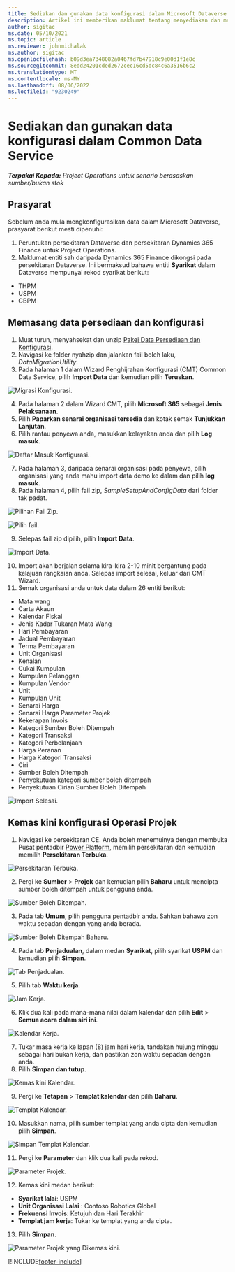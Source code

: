 ```yaml
---
title: Sediakan dan gunakan data konfigurasi dalam Microsoft Dataverse
description: Artikel ini memberikan maklumat tentang menyediakan dan menggunakan data konfigurasi dalam Project Operations.
author: sigitac
ms.date: 05/10/2021
ms.topic: article
ms.reviewer: johnmichalak
ms.author: sigitac
ms.openlocfilehash: b09d3ea7348082a0467fd7b47918c9e00d1f1e8c
ms.sourcegitcommit: 8edd24201cded2672cec16cd5dc84c6a3516b6c2
ms.translationtype: MT
ms.contentlocale: ms-MY
ms.lasthandoff: 08/06/2022
ms.locfileid: "9230249"
---
```

# <a name="set-up-and-apply-configuration-data-in-the-common-data-service"></a>Sediakan dan gunakan data konfigurasi dalam Common Data Service 

_**Terpakai Kepada:** Project Operations untuk senario berasaskan sumber/bukan stok_



## <a name="prerequisites"></a>Prasyarat

Sebelum anda mula mengkonfigurasikan data dalam Microsoft Dataverse, prasyarat berikut mesti dipenuhi:

1.  Peruntukan persekitaran Dataverse dan persekitaran Dynamics 365 Finance untuk Project Operations.
2.  Maklumat entiti sah daripada Dynamics 365 Finance dikongsi pada persekitaran Dataverse. Ini bermaksud bahawa entiti **Syarikat** dalam Dataverse mempunyai rekod syarikat berikut:
  - THPM
  - USPM
  - GBPM

## <a name="install-setup-and-configuration-data"></a>Memasang data persediaan dan konfigurasi

1. Muat turun, menyahsekat dan unzip [Pakej Data Persediaan dan Konfigurasi](https://download.microsoft.com/download/e/2/d/e2da6c98-d5dd-450c-aabe-fd6bf2ba374b/ProjOpsSampleSetupData-%20Integrated%20Latest.zip).
2. Navigasi ke folder nyahzip dan jalankan fail boleh laku, *DataMigrationUtility*.
3. Pada halaman 1 dalam Wizard Penghijrahan Konfigurasi (CMT) Common Data Service, pilih **Import Data** dan kemudian pilih **Teruskan**.

![Migrasi Konfigurasi.](./media/1ConfigurationMigration.png)

4. Pada halaman 2 dalam Wizard CMT, pilih **Microsoft 365** sebagai **Jenis Pelaksanaan**.
5. Pilih **Paparkan senarai organisasi tersedia** dan kotak semak **Tunjukkan Lanjutan**.
6. Pilih rantau penyewa anda, masukkan kelayakan anda dan pilih **Log masuk**.

![Daftar Masuk Konfigurasi.](./media/2ConfigurationSignin.png)

7. Pada halaman 3, daripada senarai organisasi pada penyewa, pilih organisasi yang anda mahu import data demo ke dalam dan pilih **log masuk**.
8. Pada halaman 4, pilih fail zip, *SampleSetupAndConfigData* dari folder tak padat.

![Pilihan Fail Zip.](./media/3ZipFile.png)

![Pilih fail.](./media/4SelectAFile.png)

9. Selepas fail zip dipilih, pilih **Import Data**.

![Import Data.](./media/5ImportData.png)

10. Import akan berjalan selama kira-kira 2-10 minit bergantung pada kelajuan rangkaian anda. Selepas import selesai, keluar dari CMT Wizard. 
11. Semak organisasi anda untuk data dalam 26 entiti berikut:

  - Mata wang
  - Carta Akaun
  - Kalendar Fiskal
  - Jenis Kadar Tukaran Mata Wang
  - Hari Pembayaran
  - Jadual Pembayaran
  - Terma Pembayaran
  - Unit Organisasi
  - Kenalan
  - Cukai Kumpulan
  - Kumpulan Pelanggan
  - Kumpulan Vendor
  - Unit
  - Kumpulan Unit
  - Senarai Harga
  - Senarai Harga Parameter Projek
  - Kekerapan Invois
  - Kategori Sumber Boleh Ditempah
  - Kategori Transaksi
  - Kategori Perbelanjaan
  - Harga Peranan
  - Harga Kategori Transaksi
  - Ciri
  - Sumber Boleh Ditempah
  - Penyekutuan kategori sumber boleh ditempah
  - Penyekutuan Cirian Sumber Boleh Ditempah

![Import Selesai.](./media/6CompleteImport.png)

## <a name="update-project-operations-configurations"></a>Kemas kini konfigurasi Operasi Projek

1. Navigasi ke persekitaran CE. Anda boleh menemuinya dengan membuka Pusat pentadbir [Power Platform](https://admin.powerplatform.microsoft.com/environments), memilih persekitaran dan kemudian memilih **Persekitaran Terbuka**. 

![Persekitaran Terbuka.](./media/7OpenEnvironment.png)

2. Pergi ke **Sumber** > **Projek** dan kemudian pilih **Baharu** untuk mencipta sumber boleh ditempah untuk pengguna anda.

![Sumber Boleh Ditempah.](./media/8BookableResources.png)

3. Pada tab **Umum**, pilih pengguna pentadbir anda. Sahkan bahawa zon waktu sepadan dengan yang anda berada. 

![Sumber Boleh Ditempah Baharu.](./media/9NewBookableResource.png)

4. Pada tab **Penjadualan**, dalam medan **Syarikat**, pilih syarikat **USPM** dan kemudian pilih **Simpan**. 

![Tab Penjadualan.](./media/10SchedulingTab.png)

5. Pilih tab **Waktu kerja**.  

![Jam Kerja.](./media/11WorkHours.png)

6. Klik dua kali pada mana-mana nilai dalam kalendar dan pilih **Edit** > **Semua acara dalam siri ini**. 

![Kalendar Kerja.](./media/12WorkCalendar.png)

7. Tukar masa kerja ke lapan (8) jam hari kerja, tandakan hujung minggu sebagai hari bukan kerja, dan pastikan zon waktu sepadan dengan anda. 
8. Pilih **Simpan dan tutup**.

![Kemas kini Kalendar.](./media/13UpdateCalendar.png)

9. Pergi ke **Tetapan** > **Templat kalendar** dan pilih **Baharu**.
 
 ![Templat Kalendar.](./media/14CalendarTemplates.png)
 
 10. Masukkan nama, pilih sumber templat yang anda cipta dan kemudian pilih **Simpan**. 
 
 ![Simpan Templat Kalendar.](./media/15SaveCalendarTemplate.png)
 
 11. Pergi ke **Parameter** dan klik dua kali pada rekod. 
 
 ![Parameter Projek.](./media/16ProjectParameters.png)
 
12. Kemas kini medan berikut:

 - **Syarikat lalai**: USPM
 - **Unit Organisasi Lalai** : Contoso Robotics Global
 - **Frekuensi Invois**: Ketujuh dan Hari Terakhir
 - **Templat jam kerja**: Tukar ke templat yang anda cipta.

13. Pilih **Simpan**. 

![Parameter Projek yang Dikemas kini.](./media/17UpdatedProjectParameters.png)


[!INCLUDE[footer-include](../includes/footer-banner.md)]

